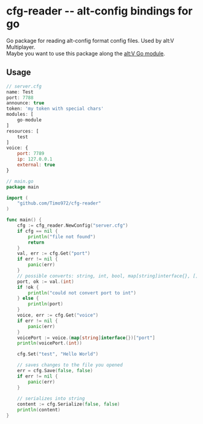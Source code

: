 # cfg-reader -- alt-config bindings for go
Go package for reading alt-config format config files.
Used by alt:V Multiplayer.  
Maybe you want to use this package along the [alt:V Go module](https://github.com/shockdev04/altv-go-module).

## Usage
```js
// server.cfg
name: Test
port: 7788
announce: true
token: 'my token with special chars'
modules: [
    go-module
]
resources: [
    test
]
voice: {
    port: 7789
    ip: 127.0.0.1
    external: true
}
```

```go
// main.go
package main

import (
	"github.com/Timo972/cfg-reader"
)

func main() {
	cfg := cfg_reader.NewConfig("server.cfg")
	if cfg == nil {
		println("file not found")
		return
	}
	val, err := cfg.Get("port")
	if err != nil {
		panic(err)
	}
	// possible converts: string, int, bool, map[string]interface{}, []interface{}
	port, ok := val.(int)
	if !ok {
		println("could not convert port to int")
	} else {
		println(port)
	}
	voice, err := cfg.Get("voice")
	if err != nil {
		panic(err)
	}
	voicePort := voice.(map[string]interface{})["port"]
	println(voicePort.(int))

	cfg.Set("test", "Hello World")

	// saves changes to the file you opened
	err = cfg.Save(false, false)
	if err != nil {
		panic(err)
	}
	
	// serializes into string
	content := cfg.Serialize(false, false)
	println(content)
}
```